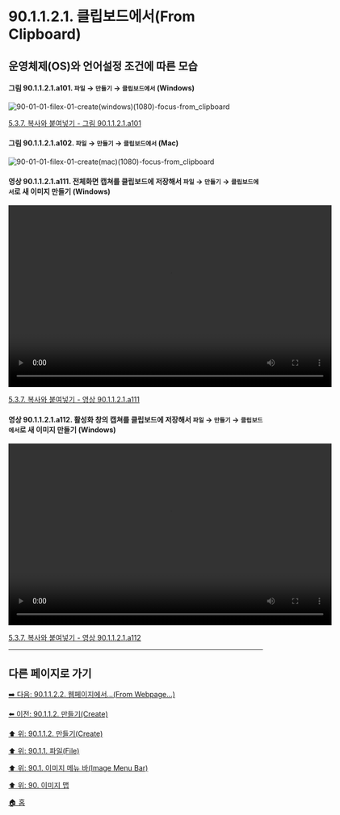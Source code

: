 # 90.1.1.2.1. 클립보드에서(From Clipboard)
## 운영체제(OS)와 언어설정 조건에 따른 모습

<a id="90-01-01-02-01-a101"></a>

#### 그림 90.1.1.2.1.a101. `파일` → `만들기` → `클립보드에서` (Windows)
![90-01-01-filex-01-create(windows)(1080)-focus-from_clipboard](https://github.com/wonder13662/gimp/assets/15767104/6778a8af-f31a-452c-8b6b-a6f178c7bfcf)

[5.3.7. 복사와 붙여넣기 - 그림 90.1.1.2.1.a101](./05-03-07-copy-and-paste.md#90-01-01-02-01-a101)

<a id="90-01-01-02-01-a102"></a>

#### 그림 90.1.1.2.1.a102. `파일` → `만들기` → `클립보드에서` (Mac)
![90-01-01-filex-01-create(mac)(1080)-focus-from_clipboard](https://github.com/wonder13662/gimp/assets/15767104/cc2b49e9-b040-4a21-b888-6b07a0ca2142)

<a id="90-01-01-02-01-a111"></a>

#### 영상 90.1.1.2.1.a111. 전체화면 캡쳐를 클립보드에 저장해서 `파일` → `만들기` → `클립보드에서`로 새 이미지 만들기  (Windows)
<video controls="controls" width="640" height="360" src="https://github.com/wonder13662/gimp/assets/15767104/39d15a61-bd64-4bb8-a980-41207100f4f3"></video>

[5.3.7. 복사와 붙여넣기 - 영상 90.1.1.2.1.a111](./05-03-07-copy-and-paste.md#90-01-01-02-01-a111)

<a id="90-01-01-02-01-a112"></a>

#### 영상 90.1.1.2.1.a112. 활성화 창의 캡쳐를 클립보드에 저장해서 `파일` → `만들기` → `클립보드에서`로 새 이미지 만들기  (Windows)
<video controls="controls" width="640" height="360" src="https://github.com/wonder13662/gimp/assets/15767104/ed2939d1-3b5f-4ba3-b86c-141bf376be1d"></video>

[5.3.7. 복사와 붙여넣기 - 영상 90.1.1.2.1.a112](./05-03-07-copy-and-paste.md#90-01-01-02-01-a112)

***

## 다른 페이지로 가기

[➡️ 다음: 90.1.1.2.2. 웹페이지에서…(From Webpage…)](./90-01-01-02-02-from_webpage.md)

[⬅️ 이전: 90.1.1.2. 만들기(Create)](./90-01-01-02-00-create.md)

[⬆️ 위: 90.1.1.2. 만들기(Create)](./90-01-01-02-00-create.md)

[⬆️ 위: 90.1.1. 파일(File)](./90-01-01-00-file.md)

[⬆️ 위: 90.1. 이미지 메뉴 바(Image Menu Bar)](./90-01-00-image-menu-bar.md)

[⬆️ 위: 90. 이미지 맵](./90-00-image-map.md)

[🏠 홈](./00-home.md)
